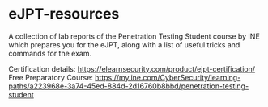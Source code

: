 # eJPT-resources
A collection of lab reports of the Penetration Testing Student course by INE which prepares you for the eJPT, along with a list of useful tricks and commands for the exam.

Certification details: https://elearnsecurity.com/product/ejpt-certification/  
Free Preparatory Course: https://my.ine.com/CyberSecurity/learning-paths/a223968e-3a74-45ed-884d-2d16760b8bbd/penetration-testing-student
